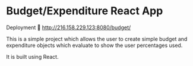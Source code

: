 # Budget/Expenditure React App

Deployment :rocket: http://216.158.229.123:8080/budget/

This is a simple project which allows the user to create simple budget and expenditure objects which evaluate to show the user percentages used.

It is built using React.
